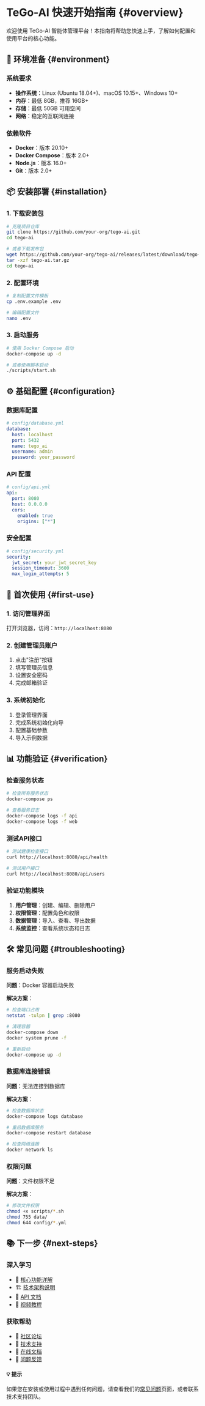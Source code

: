 # TeGo-AI 快速开始指南 {#overview}

欢迎使用 TeGo-AI 智能体管理平台！本指南将帮助您快速上手，了解如何配置和使用平台的核心功能。

## 🚀 环境准备 {#environment}

### 系统要求

- **操作系统**：Linux (Ubuntu 18.04+)、macOS 10.15+、Windows 10+
- **内存**：最低 8GB，推荐 16GB+
- **存储**：最低 50GB 可用空间
- **网络**：稳定的互联网连接

### 依赖软件

- **Docker**：版本 20.10+
- **Docker Compose**：版本 2.0+
- **Node.js**：版本 16.0+
- **Git**：版本 2.0+

## 📦 安装部署 {#installation}

### 1. 下载安装包

```bash
# 克隆项目仓库
git clone https://github.com/your-org/tego-ai.git
cd tego-ai

# 或者下载发布包
wget https://github.com/your-org/tego-ai/releases/latest/download/tego-ai.tar.gz
tar -xzf tego-ai.tar.gz
cd tego-ai
```

### 2. 配置环境

```bash
# 复制配置文件模板
cp .env.example .env

# 编辑配置文件
nano .env
```

### 3. 启动服务

```bash
# 使用 Docker Compose 启动
docker-compose up -d

# 或者使用脚本启动
./scripts/start.sh
```

## ⚙️ 基础配置 {#configuration}

### 数据库配置

```yaml
# config/database.yml
database:
  host: localhost
  port: 5432
  name: tego_ai
  username: admin
  password: your_password
```

### API 配置

```yaml
# config/api.yml
api:
  port: 8080
  host: 0.0.0.0
  cors:
    enabled: true
    origins: ["*"]
```

### 安全配置

```yaml
# config/security.yml
security:
  jwt_secret: your_jwt_secret_key
  session_timeout: 3600
  max_login_attempts: 5
```

## 🔧 首次使用 {#first-use}

### 1. 访问管理界面

打开浏览器，访问：`http://localhost:8080`

### 2. 创建管理员账户

1. 点击"注册"按钮
2. 填写管理员信息
3. 设置安全密码
4. 完成邮箱验证

### 3. 系统初始化

1. 登录管理界面
2. 完成系统初始化向导
3. 配置基础参数
4. 导入示例数据

## 📊 功能验证 {#verification}

### 检查服务状态

```bash
# 检查所有服务状态
docker-compose ps

# 查看服务日志
docker-compose logs -f api
docker-compose logs -f web
```

### 测试API接口

```bash
# 测试健康检查接口
curl http://localhost:8080/api/health

# 测试用户接口
curl http://localhost:8080/api/users
```

### 验证功能模块

1. **用户管理**：创建、编辑、删除用户
2. **权限管理**：配置角色和权限
3. **数据管理**：导入、查看、导出数据
4. **系统监控**：查看系统状态和日志

## 🛠️ 常见问题 {#troubleshooting}

### 服务启动失败

**问题**：Docker 容器启动失败

**解决方案**：
```bash
# 检查端口占用
netstat -tulpn | grep :8080

# 清理容器
docker-compose down
docker system prune -f

# 重新启动
docker-compose up -d
```

### 数据库连接错误

**问题**：无法连接到数据库

**解决方案**：
```bash
# 检查数据库状态
docker-compose logs database

# 重启数据库服务
docker-compose restart database

# 检查网络连接
docker network ls
```

### 权限问题

**问题**：文件权限不足

**解决方案**：
```bash
# 修改文件权限
chmod +x scripts/*.sh
chmod 755 data/
chmod 644 config/*.yml
```

## 📚 下一步 {#next-steps}

### 深入学习

- 📖 [核心功能详解](/product-intro/features)
- 🏗️ [技术架构说明](/product-intro/architecture)
- 📖 [API 文档](/api-docs)
- 🎥 [视频教程](/tutorials)

### 获取帮助

- 💬 [社区论坛](https://community.tego-ai.com)
- 📧 [技术支持](mailto:support@tego-ai.com)
- 📖 [在线文档](https://docs.tego-ai.com)
- 🐛 [问题反馈](https://github.com/your-org/tego-ai/issues)

<div class="feature-highlight">
  <div class="highlight-box">
    <h4>💡 提示</h4>
    <p>如果您在安装或使用过程中遇到任何问题，请查看我们的<a href="/faq">常见问题</a>页面，或者联系技术支持团队。</p>
  </div>
</div>
